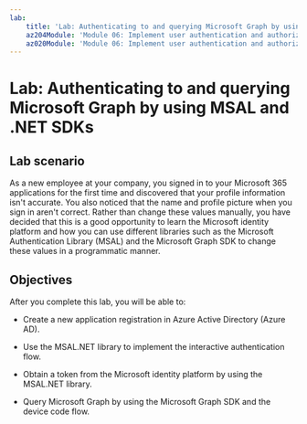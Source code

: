 ```yaml
---
lab:
    title: 'Lab: Authenticating to and querying Microsoft Graph by using MSAL and .NET SDKs'
    az204Module: 'Module 06: Implement user authentication and authorization'
    az020Module: 'Module 06: Implement user authentication and authorization'
---
```


# Lab: Authenticating to and querying Microsoft Graph by using MSAL and .NET SDKs

## Lab scenario

As a new employee at your company, you signed in to your Microsoft 365 applications for the first time and discovered that your profile information isn't accurate. You also noticed that the name and profile picture when you sign in aren't correct. Rather than change these values manually, you have decided that this is a good opportunity to learn the Microsoft identity platform and how you can use different libraries such as the Microsoft Authentication Library (MSAL) and the Microsoft Graph SDK to change these values in a programmatic manner.

## Objectives

After you complete this lab, you will be able to:

-   Create a new application registration in Azure Active Directory (Azure AD).

-   Use the MSAL.NET library to implement the interactive authentication flow.

-   Obtain a token from the Microsoft identity platform by using the MSAL.NET library.

-   Query Microsoft Graph by using the Microsoft Graph SDK and the device code flow.

